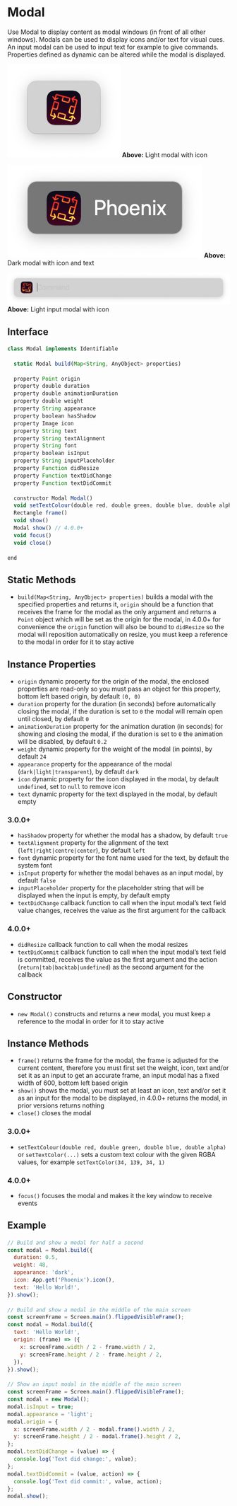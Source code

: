 # Modal

Use Modal to display content as modal windows (in front of all other windows). Modals can be used to display icons and/or text for visual cues. An input modal can be used to input text for example to give commands. Properties defined as dynamic can be altered while the modal is displayed.

![Example icon modal](/img/modal/icon-modal.png#example)
**Above:** Light modal with icon

![Example text modal](/img/modal/text-modal.png#example)
**Above:** Dark modal with icon and text

![Example input modal](/img/modal/input-modal.png#example)
**Above:** Light input modal with icon

## Interface

```javascript
class Modal implements Identifiable

  static Modal build(Map<String, AnyObject> properties)

  property Point origin
  property double duration
  property double animationDuration
  property double weight
  property String appearance
  property boolean hasShadow
  property Image icon
  property String text
  property String textAlignment
  property String font
  property boolean isInput
  property String inputPlaceholder
  property Function didResize
  property Function textDidChange
  property Function textDidCommit

  constructor Modal Modal()
  void setTextColour(double red, double green, double blue, double alpha) // or setTextColor(...)
  Rectangle frame()
  void show()
  Modal show() // 4.0.0+
  void focus()
  void close()

end
```

## Static Methods

- `build(Map<String, AnyObject> properties)` builds a modal with the specified properties and returns it, `origin` should be a function that receives the frame for the modal as the only argument and returns a `Point` object which will be set as the origin for the modal, in 4.0.0+ for convenience the `origin` function will also be bound to `didResize` so the modal will reposition automatically on resize, you must keep a reference to the modal in order for it to stay active

## Instance Properties

- `origin` dynamic property for the origin of the modal, the enclosed properties are read-only so you must pass an object for this property, bottom left based origin, by default `(0, 0)`
- `duration` property for the duration (in seconds) before automatically closing the modal, if the duration is set to `0` the modal will remain open until closed, by default `0`
- `animationDuration` property for the animation duration (in seconds) for showing and closing the modal, if the duration is set to `0` the animation will be disabled, by default `0.2`
- `weight` dynamic property for the weight of the modal (in points), by default `24`
- `appearance` property for the appearance of the modal (`dark|light|transparent`), by default `dark`
- `icon` dynamic property for the icon displayed in the modal, by default `undefined`, set to `null` to remove icon
- `text` dynamic property for the text displayed in the modal, by default empty

### 3.0.0+

- `hasShadow` property for whether the modal has a shadow, by default `true`
- `textAlignment` property for the alignment of the text (`left|right|centre|center`), by default `left`
- `font` dynamic property for the font name used for the text, by default the system font
- `isInput` property for whether the modal behaves as an input modal, by default `false`
- `inputPlaceholder` property for the placeholder string that will be displayed when the input is empty, by default empty
- `textDidChange` callback function to call when the input modal’s text field value changes, receives the value as the first argument for the callback

### 4.0.0+

- `didResize` callback function to call when the modal resizes
- `textDidCommit` callback function to call when the input modal’s text field is committed, receives the value as the first argument and the action (`return|tab|backtab|undefined`) as the second argument for the callback

## Constructor

- `new Modal()` constructs and returns a new modal, you must keep a reference to the modal in order for it to stay active

## Instance Methods

- `frame()` returns the frame for the modal, the frame is adjusted for the current content, therefore you must first set the weight, icon, text and/or set it as an input to get an accurate frame, an input modal has a fixed width of 600, bottom left based origin
- `show()` shows the modal, you must set at least an icon, text and/or set it as an input for the modal to be displayed, in 4.0.0+ returns the modal, in prior versions returns nothing
- `close()` closes the modal

### 3.0.0+

- `setTextColour(double red, double green, double blue, double alpha)` or `setTextColor(...)` sets a custom text colour with the given RGBA values, for example `setTextColor(34, 139, 34, 1)`

### 4.0.0+

- `focus()` focuses the modal and makes it the key window to receive events

## Example

```javascript
// Build and show a modal for half a second
const modal = Modal.build({
  duration: 0.5,
  weight: 48,
  appearance: 'dark',
  icon: App.get('Phoenix').icon(),
  text: 'Hello World!',
}).show();

// Build and show a modal in the middle of the main screen
const screenFrame = Screen.main().flippedVisibleFrame();
const modal = Modal.build({
  text: 'Hello World!',
  origin: (frame) => ({
    x: screenFrame.width / 2 - frame.width / 2,
    y: screenFrame.height / 2 - frame.height / 2,
  }),
}).show();

// Show an input modal in the middle of the main screen
const screenFrame = Screen.main().flippedVisibleFrame();
const modal = new Modal();
modal.isInput = true;
modal.appearance = 'light';
modal.origin = {
  x: screenFrame.width / 2 - modal.frame().width / 2,
  y: screenFrame.height / 2 - modal.frame().height / 2,
};
modal.textDidChange = (value) => {
  console.log('Text did change:', value);
};
modal.textDidCommit = (value, action) => {
  console.log('Text did commit:', value, action);
};
modal.show();
```
